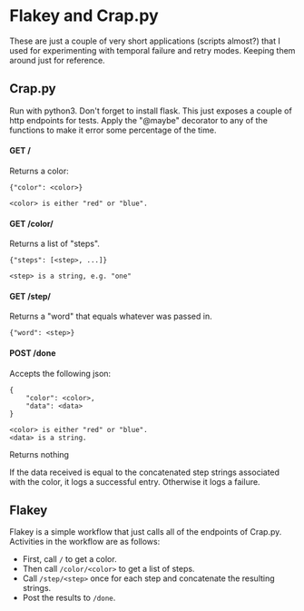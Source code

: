 # Flakey and Crap.py

These are just a couple of very short applications (scripts almost?) that I used for experimenting with temporal failure and retry modes. Keeping them around just for reference.

## Crap.py

Run with python3. Don't forget to install flask. This just exposes a couple of http endpoints for tests. Apply the "@maybe" decorator to any of the functions to make it error some percentage of the time.

#### GET /

Returns a color: 

    {"color": <color>}

    <color> is either "red" or "blue".

#### GET /color/<color>

Returns a list of "steps".

    {"steps": [<step>, ...]}

    <step> is a string, e.g. "one"

#### GET /step/<step>

Returns a "word" that equals whatever was passed in.

    {"word": <step>}

#### POST /done

Accepts the following json:

    {
        "color": <color>,
        "data": <data>
    }

    <color> is either "red" or "blue".
    <data> is a string.

Returns nothing

If the data received is equal to the concatenated step strings associated with the color, it logs a successful entry. Otherwise it logs a failure.

## Flakey

Flakey is a simple workflow that just calls all of the endpoints of Crap.py. Activities in the workflow are as follows:

- First, call `/` to get a color.
- Then call `/color/<color>` to get a list of steps.
- Call `/step/<step>` once for each step and concatenate the resulting strings.
- Post the results to `/done`.
